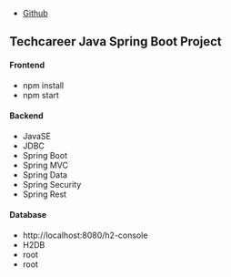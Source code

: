 * [Github](https://github.com/onurgurkann)

## Techcareer Java Spring Boot Project

#### Frontend
- npm install
- npm start

#### Backend
- JavaSE
- JDBC
- Spring Boot
- Spring MVC
- Spring Data
- Spring Security
- Spring Rest

#### Database
- http://localhost:8080/h2-console
- H2DB
- root
- root